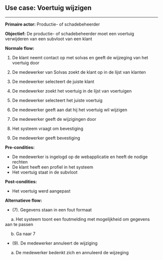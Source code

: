 ## Use case: Voertuig wijzigen
---

**Primaire actor:** Productie- of schadebeheerder

**Objectief:** De productie- of schadebeheerder moet een voertuig verwijderen van een subvloot van een klant

**Normale flow:**

1. De klant neemt contact op met solvas en geeft de wijzeging van het voertuig door

2. De medewerker van Solvas zoekt de klant op in de lijst van klanten

3. De medewerker selecteert de juiste klant

4. De medewerker zoekt het voertuig in de lijst van voertuigen

5. De medewerker selecteert het juiste voertuig

6. De medewerker geeft aan dat hij het voertuig wil wijzigen

7. De medewerker geeft de wijzigingen door

8. Het systeem vraagt om bevestiging

9. De medewerker geeft bevestiging

**Pre-condities:**
- De medewerker is ingelogd op de webapplicatie en heeft de nodige rechten
- De klant heeft een profiel in het systeem
- Het voertuig staat in de subvloot

**Post-condities:**
- Het voertuig werd aangepast

**Alternatieve flow:**
* (7). Gegevens staan in een fout formaat

&nbsp;&nbsp;&nbsp;&nbsp; a. Het systeem toont een foutmelding met mogelijkheid om gegevens aan te passen

&nbsp;&nbsp;&nbsp;&nbsp; b. Ga naar 7

* (9). De medewerker annuleert de wijziging

&nbsp;&nbsp;&nbsp;&nbsp; a. De medewerker bedenkt zich en annuleerd de wijzeging
